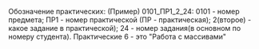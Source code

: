 Обозначение практических: (Пример) 0101_ПР1_2_24: 0101 - номер предмета; ПР1 - номер практической (ПР - практическая); 2(второе) - какое задание в практической); 24 - номер задания(в основном по номеру студента).
Практические 6 - это "Работа с массивами"
